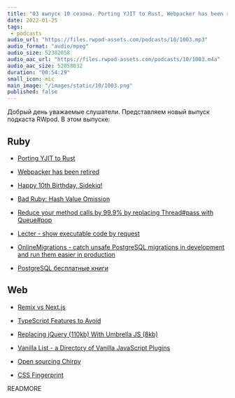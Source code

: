 ```yaml
---
title: "03 выпуск 10 сезона. Porting YJIT to Rust, Webpacker has been retired, Remix vs Next.js, Vanilla List и прочее"
date: 2022-01-25
tags:
 - podcasts
audio_url: "https://files.rwpod-assets.com/podcasts/10/1003.mp3"
audio_format: "audio/mpeg"
audio_size: 52382058
audio_aac_url: "https://files.rwpod-assets.com/podcasts/10/1003.m4a"
audio_aac_size: 52058832
duration: "00:54:29"
small_icon: mic
main_image: "/images/static/10/1003.png"
published: false
---
```


Добрый день уважаемые слушатели. Представляем новый выпуск подкаста RWpod. В этом выпуске:

## Ruby

 - [Porting YJIT to Rust](https://bugs.ruby-lang.org/issues/18481)
 - [Webpacker has been retired](https://github.com/rails/webpacker#webpacker-has-been-retired-)
 - [Happy 10th Birthday, Sidekiq!](https://www.mikeperham.com/2022/01/17/happy-10th-birthday-sidekiq/)
 - [Bad Ruby: Hash Value Omission](https://batsov.com/articles/2022/01/20/bad-ruby-hash-value-omission/)


 - [Reduce your method calls by 99.9% by replacing Thread#pass with Queue#pop](https://mensfeld.pl/2022/01/reduce-your-method-calls-by-99-9-by-replacing-threadpass-with-queuepop/)
 - [Lecter - show executable code by request](https://github.com/Neodelf/lecter)
 - [OnlineMigrations - catch unsafe PostgreSQL migrations in development and run them easier in production](https://github.com/fatkodima/online_migrations)
 - [PostgreSQL бесплатные книги](https://postgrespro.ru/education/books)

## Web

 - [Remix vs Next.js](https://remix.run/blog/remix-vs-next)
 - [TypeScript Features to Avoid](https://www.executeprogram.com/blog/typescript-features-to-avoid)
 - [Replacing jQuery (110kb) With Umbrella JS (8kb)](https://www.bennadel.com/blog/4184-replacing-jquery-110kb-with-umbrella-js-8kb.htm#main-content)


 - [Vanilla List - a Directory of Vanilla JavaScript Plugins](https://vanillalist.top/)
 - [Open sourcing Chirpy](https://chirpy.dev/blog/open-source)
 - [CSS Fingerprint](https://csstracking.dev/)


READMORE
